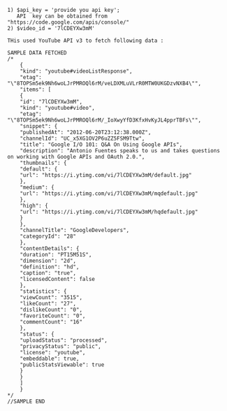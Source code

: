 	
	1) $api_key = 'provide you api key';
	   API  key can be obtained from  "https://code.google.com/apis/console/"
	2) $video_id = '7lCDEYXw3mM'
	
	THis used YouTube API v3 to fetch following data :

	SAMPLE DATA FETCHED
	/*
		{
		"kind": "youtube#videoListResponse",
		"etag": "\"8TOPSm5ek9Nh6woLJrPMROQl6rM/veLDXMLuVLrR0MTW0UKGDzvNXB4\"",
		"items": [
		{
		"id": "7lCDEYXw3mM",
		"kind": "youtube#video",
		"etag": "\"8TOPSm5ek9Nh6woLJrPMROQl6rM/_IoXwyYfD3KfxHvKyJL4pprTBFs\"",
		"snippet": {
		"publishedAt": "2012-06-20T23:12:38.000Z",
		"channelId": "UC_x5XG1OV2P6uZZ5FSM9Ttw",
		"title": "Google I/O 101: Q&A On Using Google APIs",
		"description": "Antonio Fuentes speaks to us and takes questions on working with Google APIs and OAuth 2.0.",
		"thumbnails": {
		"default": {
		"url": "https://i.ytimg.com/vi/7lCDEYXw3mM/default.jpg"
		},
		"medium": {
		"url": "https://i.ytimg.com/vi/7lCDEYXw3mM/mqdefault.jpg"
		},
		"high": {
		"url": "https://i.ytimg.com/vi/7lCDEYXw3mM/hqdefault.jpg"
		}
		},
		"channelTitle": "GoogleDevelopers",
		"categoryId": "28"
		},
		"contentDetails": {
		"duration": "PT15M51S",
		"dimension": "2d",
		"definition": "hd",
		"caption": "true",
		"licensedContent": false
		},
		"statistics": {
		"viewCount": "3515",
		"likeCount": "27",
		"dislikeCount": "0",
		"favoriteCount": "0",
		"commentCount": "16"
		},
		"status": {
		"uploadStatus": "processed",
		"privacyStatus": "public",
		"license": "youtube",
		"embeddable": true,
		"publicStatsViewable": true
		}
		}
		]
		}
	*/
	//SAMPLE END